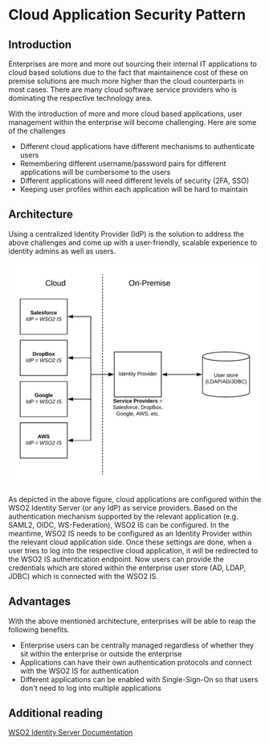 # Cloud Application Security Pattern

## Introduction
Enterprises are more and more out sourcing their internal IT applications to cloud based solutions due to the fact that maintainence cost of these on premise solutions are much more higher than the cloud counterparts in most cases. There are many cloud software service providers who is dominating the respective technology area. 

With the introduction of more and more cloud based applications, user management within the enterprise will become challenging. Here are some of the challenges

- Different cloud applications have different mechanisms to authenticate users
- Remembering different username/password pairs for different applications will be cumbersome to the users
- Different applications will need different levels of security (2FA, SSO)
- Keeping user profiles within each application will be hard to maintain

## Architecture
Using a centralized Identity Provider (IdP) is the solution to address the above challenges and come up with a user-friendly, scalable experience to identity admins as well as users. 

![Cloud-Application-Security-Pattern](Cloud-application-security-pattern.png)

As depicted in the above figure, cloud applications are configured within the WSO2 Identity Server (or any IdP) as service providers. Based on the authentication mechanism supported by the relevant application (e.g. SAML2, OIDC, WS-Federation), WSO2 IS can be configured. In the meantime, WSO2 IS needs to be configured as an Identity Provider within the relevant cloud application side. Once these settings are done, when a user tries to log into the respective cloud application, it will be redirected to the WSO2 IS authentication endpoint. Now users can provide the credentials which are stored within the enterprise user store (AD, LDAP, JDBC) which is connected with the WSO2 IS. 

## Advantages

With the above mentioned architecture, enterprises will be able to reap the following benefits.

- Enterprise users can be centrally managed regardless of whether they sit within the enterprise or outside the enterprise
- Applications can have their own authentication protocols and connect with the WSO2 IS for authentication
- Different applications can be enabled with Single-Sign-On so that users don't need to log into multiple applications

## Additional reading

[WSO2 Identity Server Documentation](https://docs.wso2.com/display/IS570/Logging+in+to+Salesforce+using+the+Identity+Server)
